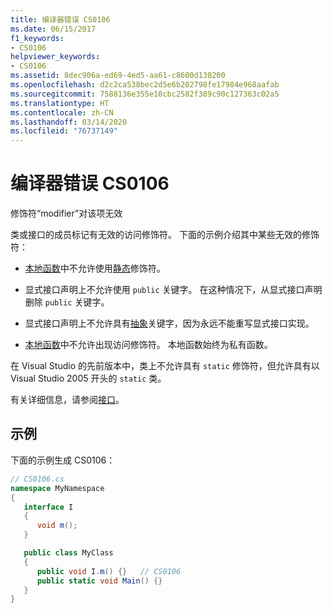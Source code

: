 ```yaml
---
title: 编译器错误 CS0106
ms.date: 06/15/2017
f1_keywords:
- CS0106
helpviewer_keywords:
- CS0106
ms.assetid: 8dec906a-ed69-4ed5-aa61-c8600d138200
ms.openlocfilehash: d2c2ca538bec2d5e6b202798fe17984e968aafab
ms.sourcegitcommit: 7588136e355e10cbc2582f389c90c127363c02a5
ms.translationtype: HT
ms.contentlocale: zh-CN
ms.lasthandoff: 03/14/2020
ms.locfileid: "76737149"
---
```

# <a name="compiler-error-cs0106"></a>编译器错误 CS0106

修饰符“modifier”对该项无效

 类或接口的成员标记有无效的访问修饰符。 下面的示例介绍其中某些无效的修饰符：

- [本地函数](../../programming-guide/classes-and-structs/local-functions.md)中不允许使用[静态](../keywords/static.md)修饰符。

- 显式接口声明上不允许使用 `public` 关键字。 在这种情况下，从显式接口声明删除 `public` 关键字。

- 显式接口声明上不允许具有[抽象](../keywords/abstract.md)关键字，因为永远不能重写显式接口实现。

- [本地函数](../../programming-guide/classes-and-structs/local-functions.md)中不允许出现访问修饰符。 本地函数始终为私有函数。

 在 Visual Studio 的先前版本中，类上不允许具有 `static` 修饰符，但允许具有以 Visual Studio 2005 开头的 `static` 类。

 有关详细信息，请参阅[接口](../../programming-guide/interfaces/index.md)。

## <a name="example"></a>示例

 下面的示例生成 CS0106：

```csharp
// CS0106.cs
namespace MyNamespace
{
   interface I
   {
      void m();
   }

   public class MyClass
   {
      public void I.m() {}   // CS0106
      public static void Main() {}
   }
}
```
